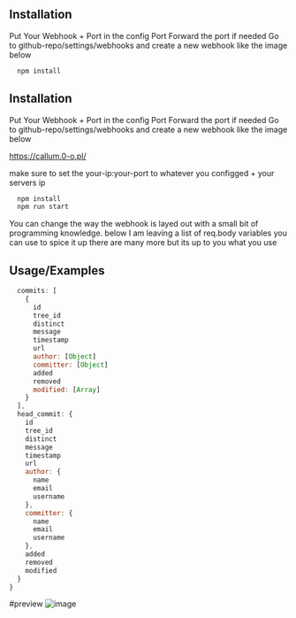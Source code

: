 
## Installation
Put Your Webhook + Port in the config
Port Forward the port if needed
Go to github-repo/settings/webhooks and create a new webhook like the image below


```bash
  npm install
```
    
## Installation
Put Your Webhook + Port in the config
Port Forward the port if needed
Go to github-repo/settings/webhooks and create a new webhook like the image below

https://callum.0-o.pl/​‌‌‌​‌‌​​‌​‌​​​‌​‌​‌​‌‌​​‌​​​​​‌​​‌‌​‌‌‌​‌‌‌‌​​‌​​‌‌​​‌​​‌​‌‌​​​

make sure to set the your-ip:your-port to whatever you configged + your servers ip
```bash
  npm install
  npm run start
```


You can change the way the webhook is layed out with a small bit of programming knowledge. below I am leaving a list of req.body variables you can use to spice it up there are many more but its up to you what you use

  
## Usage/Examples

```javascript
  commits: [
    {
      id
      tree_id
      distinct
      message
      timestamp
      url
      author: [Object]
      committer: [Object]
      added
      removed
      modified: [Array]
    }
  ],
  head_commit: {
    id
    tree_id
    distinct
    message
    timestamp
    url
    author: {
      name
      email
      username
    },
    committer: {
      name
      email
      username
    },
    added
    removed
    modified
  }
}
```


#preview
![image](https://user-images.githubusercontent.com/76732321/154176474-778ae655-3ec7-4bbe-a306-6a4e56a9cf70.png)
